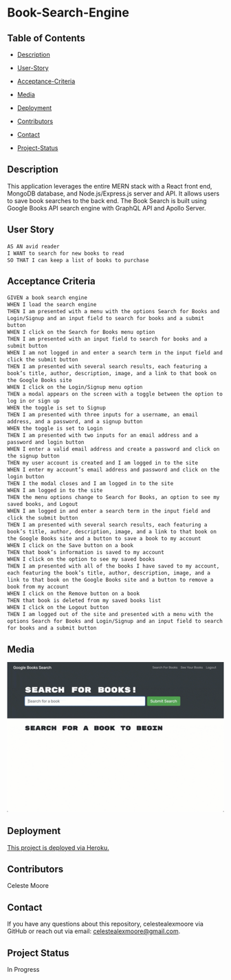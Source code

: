 # Book-Search-Engine

  ## Table of Contents

  * [Description](#Description)

  * [User-Story](#User-Story)

  * [Acceptance-Criteria](#Acceptance-Criteria)

  * [Media](#Media)

  * [Deployment](#Deployment)

  * [Contributors](#Contributors)

  * [Contact](#Contact)

  * [Project-Status](Project-Status)


  ## Description
  This application leverages the entire MERN stack with a React front end, MongoDB database, and Node.js/Express.js server and API. It allows users to save book searches to the back end. The Book Search is built using Google Books API search engine with GraphQL API and Apollo Server.

  ## User Story

  ```
  AS AN avid reader
  I WANT to search for new books to read
  SO THAT I can keep a list of books to purchase
  ```

  ## Acceptance Criteria

  ```
  GIVEN a book search engine  
  WHEN I load the search engine  
  THEN I am presented with a menu with the options Search for Books and Login/Signup and an input field to search for books and a submit button  
  WHEN I click on the Search for Books menu option  
  THEN I am presented with an input field to search for books and a submit button  
  WHEN I am not logged in and enter a search term in the input field and click the submit button  
  THEN I am presented with several search results, each featuring a book’s title, author, description, image, and a link to that book on the Google Books site  
  WHEN I click on the Login/Signup menu option  
  THEN a modal appears on the screen with a toggle between the option to log in or sign up  
  WHEN the toggle is set to Signup  
  THEN I am presented with three inputs for a username, an email address, and a password, and a signup button  
  WHEN the toggle is set to Login  
  THEN I am presented with two inputs for an email address and a password and login button  
  WHEN I enter a valid email address and create a password and click on the signup button  
  THEN my user account is created and I am logged in to the site  
  WHEN I enter my account’s email address and password and click on the login button  
  THEN I the modal closes and I am logged in to the site  
  WHEN I am logged in to the site  
  THEN the menu options change to Search for Books, an option to see my saved books, and Logout  
  WHEN I am logged in and enter a search term in the input field and click the submit button  
  THEN I am presented with several search results, each featuring a book’s title, author, description, image, and a link to that book on the Google Books site and a button to save a book to my account  
  WHEN I click on the Save button on a book  
  THEN that book’s information is saved to my account  
  WHEN I click on the option to see my saved books  
  THEN I am presented with all of the books I have saved to my account, each featuring the book’s title, author, description, image, and a link to that book on the Google Books site and a button to remove a book from my account  
  WHEN I click on the Remove button on a book  
  THEN that book is deleted from my saved books list  
  WHEN I click on the Logout button  
  THEN I am logged out of the site and presented with a menu with the options Search for Books and Login/Signup and an input field to search for books and a submit button  
  ```

  ## Media  
  ![Animation shows "star wars" typed into a search box and books about Star Wars appearing as results.](./Assets/21-mern-homework-demo-01.gif)  

  ## Deployment  
  [This project is deployed via Heroku.](./utils/readme-generator-vid.mov)  
  

  ## Contributors  
  Celeste Moore

  ## Contact
  If you have any questions about this repository, celestealexmoore via GitHub or reach out via email:
  celestealexmoore@gmail.com.

  ## Project Status
  In Progress